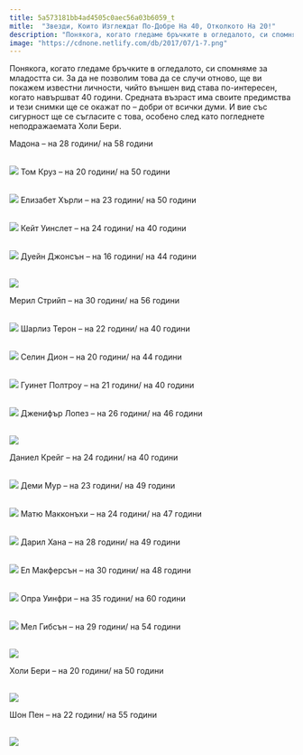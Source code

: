 ```yaml
---
title: 5a573181bb4ad4505c0aec56a03b6059_t
mitle:  "Звезди, Които Изглеждат По-Добре На 40, Отколкото На 20!"
description: "Понякога, когато гледаме бръчките в огледалото, си спомняме за младостта си. За да не позволим това да се случи отново, ще ви покажем известни личности, чийто външен "
image: "https://cdnone.netlify.com/db/2017/07/1-7.png"
---
```


 <p>Понякога, когато гледаме бръчките в огледалото, си спомняме за младостта си. За да не позволим това да се случи отново, ще ви покажем известни личности, чийто външен вид става по-интересен, когато навършват 40 години. Средната възраст има своите предимства и тези снимки ще се окажат по – добри от всички думи. И вие със сигурност ще се съгласите с това, особено след като погледнете неподражаемата Холи Бери.</p>       <p>Мадона – на 28 години/ на 58 години</p> <p> <br/><img src="https://cdnone.netlify.com/db/2017/07/1-7.png"/> Том Круз – на 20 години/ на 50 години</p> <p> <br/><img src="https://cdnone.netlify.com/db/2017/07/2-6.png"/> Елизабет Хърли – на 23 години/ на 50 години</p>      <p> <br/><img src="https://cdnone.netlify.com/db/2017/07/3-6.png"/> Кейт Уинслет – на 24 години/ на 40 години</p> <p> <br/><img src="https://cdnone.netlify.com/db/2017/07/4-5.png"/> Дуейн Джонсън – на 16 години/ на 44 години</p> <p> <br/><img src="https://cdnone.netlify.com/db/2017/07/5-7.png"/></p> <p> Мерил Стрийп – на 30 години/ на 56 години</p>      <p> <br/><img src="https://cdnone.netlify.com/db/2017/07/6-6.png"/> Шарлиз Терон – на 22 години/ на 40 години</p> <p> <br/><img src="https://cdnone.netlify.com/db/2017/07/7-7.png"/> Селин Дион – на 20 години/ на 44 години</p> <p> <br/><img src="https://cdnone.netlify.com/db/2017/07/8-4.png"/> Гуинет Полтроу – на 21 години/ на 40 години</p> <p> <br/><img src="https://cdnone.netlify.com/db/2017/07/9-5.png"/> Дженифър Лопез – на 26 години/ на 46 години</p> <p> <br/><img src="https://cdnone.netlify.com/db/2017/07/10-4.png"/></p> <p> Даниел Крейг – на 24 години/ на 40 години</p>      <p> <br/><img src="https://cdnone.netlify.com/db/2017/07/11-5.png"/> Деми Мур – на 23 години/ на 49 години</p> <p> <br/><img src="https://cdnone.netlify.com/db/2017/07/12-4.png"/> Матю Макконъхи – на 24 години/ на 47 години</p> <p> <br/><img src="https://cdnone.netlify.com/db/2017/07/13-2.png"/> Дарил Хана – на 28 години/ на 49 години</p> <p> <br/><img src="https://cdnone.netlify.com/db/2017/07/14-3.png"/> Ел Макферсън – на 30 години/ на 48 години</p>      <p> <br/><img src="https://cdnone.netlify.com/db/2017/07/15-1.png"/> Опра Уинфри – на 35 години/ на 60 години</p> <p> <br/><img src="https://cdnone.netlify.com/db/2017/07/16-1.png"/> Мел Гибсън – на 29 години/ на 54 години</p> <p> <br/><img src="https://cdnone.netlify.com/db/2017/07/17-2.png"/></p> <p> Холи Бери – на 20 години/ на 50 години</p> <p> <br/><img src="https://cdnone.netlify.com/db/2017/07/18-1.png"/></p> <p> Шон Пен – на 22 години/ на 55 години</p> <p> <br/><img src="https://cdnone.netlify.com/db/2017/07/19-1.png"/></p>       